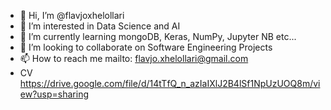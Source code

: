 - 👋 Hi, I’m @flavjoxhelollari
- 👀 I’m interested in Data Science and AI
- 🌱 I’m currently learning mongoDB, Keras, NumPy, Jupyter NB etc...
- 💞️ I’m looking to collaborate on Software Engineering Projects
- 📫 How to reach me mailto: flavjo.xhelollari@gmail.com
- CV https://drive.google.com/file/d/14tTfQ_n_azIaIXlJ2B4lSf1NpUzUOQ8m/view?usp=sharing
<!---
flavjoxhelollari/flavjoxhelollari is a ✨ special ✨ repository because its `README.md` (this file) appears on your GitHub profile.
You can click the Preview link to take a look at your changes.
--->

